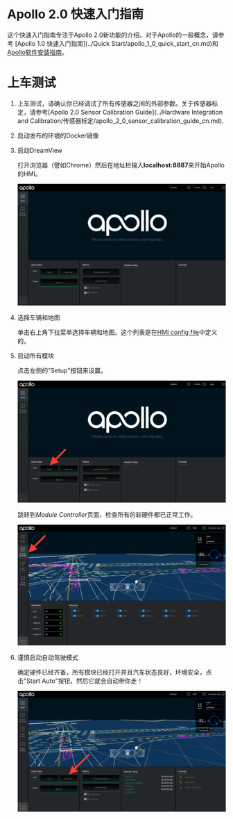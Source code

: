 # Apollo 2.0 快速入门指南

这个快速入门指南专注于Apollo 2.0新功能的介绍。对于Apollo的一般概念，请参考 [Apollo 1.0 快速入门指南](../Quick Start/apollo_1_0_quick_start_cn.md)和[Apollo软件安装指南](https://github.com/ApolloAuto/apollo/blob/r3.0.0/docs/quickstart/apollo_software_installation_guide_cn.md)。

# 上车测试

1. 上车测试，请确认你已经调试了所有传感器之间的外部参数。关于传感器标定，请参考[Apollo 2.0 Sensor Calibration Guide](../Hardware Integration and Calibration/传感器标定/apollo_2_0_sensor_calibration_guide_cn.md).

2. 启动发布的环境的Docker镜像

3. 启动DreamView

    打开浏览器（譬如Chrome）然后在地址栏输入**localhost:8887**来开始Apollo的HMI。

    ![](images/dreamview.png)

4. 选择车辆和地图

     单击右上角下拉菜单选择车辆和地图。这个列表是在[HMI config file](ttps://raw.githubusercontent.com/ApolloAuto/apollo/master/modules/dreamview/conf/hmi.conf)中定义的。

5. 启动所有模块

    点击左侧的"Setup"按钮来设置。

    ![](images/dreamview_setup.png)

    跳转到*Module Controller*页面，检查所有的软硬件都已正常工作。

     ![](images/dreamview_module_controller.png)

6. 谨慎启动自动驾驶模式

    确定硬件已经齐备，所有模块已经打开并且汽车状态良好，环境安全，点击"Start Auto"按钮，然后它就会自动带你走！

    ![](images/dreamview_start_auto.png)

